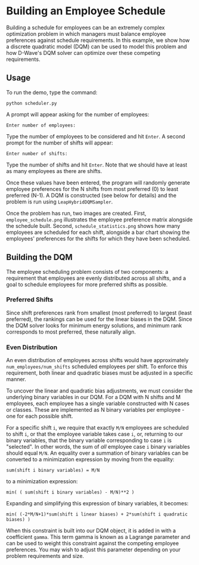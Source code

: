 # Building an Employee Schedule

Building a schedule for employees can be an extremely complex optimization problem in which managers must balance employee preferences against schedule requirements. In this example, we show how a discrete quadratic model (DQM) can be used to model this problem and how D-Wave's DQM solver can optimize over these competing requirements.

## Usage

To run the demo, type the command:

```python scheduler.py```

A prompt will appear asking for the number of employees:

```Enter number of employees:```

Type the number of employees to be considered and hit `Enter`. A second prompt for the number of shifts will appear:

```Enter number of shifts:```

Type the number of shifts and hit `Enter`. Note that we should have at least as many employees as there are shifts.

Once these values have been entered, the program will randomly generate employee preferences for the N shifts from most preferred (0) to least preferred (N-1). A DQM is constructed (see below for details) and the problem is run using `LeapHybridDQMSampler`.

Once the problem has run, two images are created. First, `employee_schedule.png` illustrates the employee preference matrix alongside the schedule built.  Second, `schedule_statistics.png` shows how many employees are scheduled for each shift, alongside a bar chart showing the employees' preferences for the shifts for which they have been scheduled.

## Building the DQM

The employee scheduling problem consists of two components: a requirement that employees are evenly distributed across all shifts, and a goal to schedule employees for more preferred shifts as possible.

### Preferred Shifts

Since shift preferences rank from smallest (most preferred) to largest (least preferred), the rankings can be used for the linear biases in the DQM.  Since the DQM solver looks for minimum energy solutions, and minimum rank corresponds to most preferred, these naturally align.

### Even Distribution

An even distribution of employees across shifts would have approximately `num_employees/num_shifts` scheduled employees per shift. To enforce this requirement, both linear and quadratic biases must be adjusted in a specific manner.

To uncover the linear and quadratic bias adjustments, we must consider the underlying binary variables in our DQM. For a DQM with N shifts and M employees, each employee has a single variable constructed with N cases or classes. These are implemented as N binary variables per employee - one for each possible shift.

For a specific shift `i`, we require that exactly `M/N` employees are scheduled to shift `i`, or that the employee variable takes case `i`, or, returning to our binary variables, that the binary variable corresponding to case `i` is "selected". In other words, the sum of *all* employee case `i` binary variables should equal `M/N`. An equality over a summation of binary variables can be converted to a minimization expression by moving from the equality:

```sum(shift i binary variables) = M/N```

to a minimization expression:

```min( ( sum(shift i binary variables) - M/N)**2 )```

Expanding and simplifying this expression of binary variables, it becomes:

```min( (-2*M/N+1)*sum(shift i linear biases) + 2*sum(shift i quadratic biases) )```

When this constraint is built into our DQM object, it is added in with a coefficient `gamma`.  This term gamma is known as a Lagrange parameter and can be used to weight this constraint against the competing employee preferences.  You may wish to adjust this parameter depending on your problem requirements and size.
